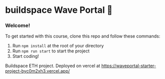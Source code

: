 # buildspace Wave Portal 👋 

### **Welcome!**
To get started with this course, clone this repo and follow these commands:

1. Run `npm install` at the root of your directory
2. Run `npm run start` to start the project
3. Start coding!

Buildspace ETH project. Deployed on vercel at https://waveportal-starter-project-byc0m2xh3.vercel.app/

